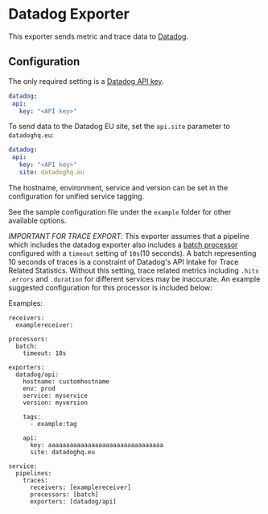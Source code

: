 # Datadog Exporter

This exporter sends metric and trace data to [Datadog](https://datadoghq.com).

## Configuration

The only required setting is a [Datadog API key](https://app.datadoghq.com/account/settings#api).
 ```yaml
datadog:
  api:
    key: "<API key>"
 ```
 
 To send data to the Datadog EU site, set the `api.site` parameter to `datadoghq.eu`:
 ```yaml
datadog:
  api:
    key: "<API key>"
    site: datadoghq.eu
 ```

The hostname, environment, service and version can be set in the configuration for unified service tagging.

See the sample configuration file under the `example` folder for other available options.

*IMPORTANT FOR TRACE EXPORT*: This exporter assumes that a pipeline which includes the datadog exporter also includes a [batch processor](https://github.com/open-telemetry/opentelemetry-collector/tree/master/processor/batchprocessor) configured with a `timeout` setting of `10s`(10 seconds). A batch representing 10 seconds of traces is a constraint of Datadog's API Intake for Trace Related Statistics. Without this setting, trace related metrics including `.hits` `.errors` and `.duration` for different services may be inaccurate. An example suggested configuration for this processor is included below:

Examples:

```
receivers:
  examplereceiver:

processors:
  batch:
    timeout: 10s

exporters:
  datadog/api:
    hostname: customhostname
    env: prod
    service: myservice
    version: myversion

    tags:
      - example:tag

    api:
      key: aaaaaaaaaaaaaaaaaaaaaaaaaaaaaaaa
      site: datadoghq.eu

service:
  pipelines:
    traces:
      receivers: [examplereceiver]
      processors: [batch]
      exporters: [datadog/api]
```
